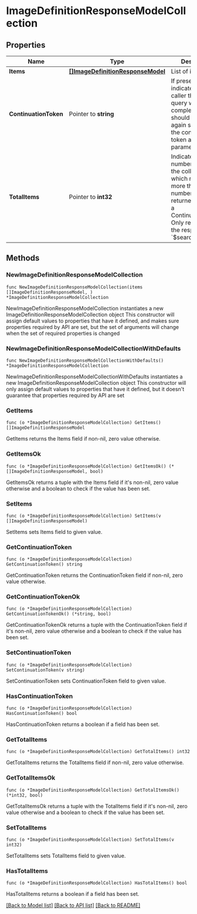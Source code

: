 # ImageDefinitionResponseModelCollection

## Properties

Name | Type | Description | Notes
------------ | ------------- | ------------- | -------------
**Items** | [**[]ImageDefinitionResponseModel**](ImageDefinitionResponseModel.md) | List of items. | 
**ContinuationToken** | Pointer to **string** | If present, indicates to the caller that the query was not complete, and they should call the API again specifying the continuation token as a query parameter. | [optional] 
**TotalItems** | Pointer to **int32** | Indicates the total number of items in the collection, which may be more than the number of Items returned, if there is a ContinuationToken.  Only returned in the response to &#x60;$search&#x60; APIs. | [optional] 

## Methods

### NewImageDefinitionResponseModelCollection

`func NewImageDefinitionResponseModelCollection(items []ImageDefinitionResponseModel, ) *ImageDefinitionResponseModelCollection`

NewImageDefinitionResponseModelCollection instantiates a new ImageDefinitionResponseModelCollection object
This constructor will assign default values to properties that have it defined,
and makes sure properties required by API are set, but the set of arguments
will change when the set of required properties is changed

### NewImageDefinitionResponseModelCollectionWithDefaults

`func NewImageDefinitionResponseModelCollectionWithDefaults() *ImageDefinitionResponseModelCollection`

NewImageDefinitionResponseModelCollectionWithDefaults instantiates a new ImageDefinitionResponseModelCollection object
This constructor will only assign default values to properties that have it defined,
but it doesn't guarantee that properties required by API are set

### GetItems

`func (o *ImageDefinitionResponseModelCollection) GetItems() []ImageDefinitionResponseModel`

GetItems returns the Items field if non-nil, zero value otherwise.

### GetItemsOk

`func (o *ImageDefinitionResponseModelCollection) GetItemsOk() (*[]ImageDefinitionResponseModel, bool)`

GetItemsOk returns a tuple with the Items field if it's non-nil, zero value otherwise
and a boolean to check if the value has been set.

### SetItems

`func (o *ImageDefinitionResponseModelCollection) SetItems(v []ImageDefinitionResponseModel)`

SetItems sets Items field to given value.


### GetContinuationToken

`func (o *ImageDefinitionResponseModelCollection) GetContinuationToken() string`

GetContinuationToken returns the ContinuationToken field if non-nil, zero value otherwise.

### GetContinuationTokenOk

`func (o *ImageDefinitionResponseModelCollection) GetContinuationTokenOk() (*string, bool)`

GetContinuationTokenOk returns a tuple with the ContinuationToken field if it's non-nil, zero value otherwise
and a boolean to check if the value has been set.

### SetContinuationToken

`func (o *ImageDefinitionResponseModelCollection) SetContinuationToken(v string)`

SetContinuationToken sets ContinuationToken field to given value.

### HasContinuationToken

`func (o *ImageDefinitionResponseModelCollection) HasContinuationToken() bool`

HasContinuationToken returns a boolean if a field has been set.

### GetTotalItems

`func (o *ImageDefinitionResponseModelCollection) GetTotalItems() int32`

GetTotalItems returns the TotalItems field if non-nil, zero value otherwise.

### GetTotalItemsOk

`func (o *ImageDefinitionResponseModelCollection) GetTotalItemsOk() (*int32, bool)`

GetTotalItemsOk returns a tuple with the TotalItems field if it's non-nil, zero value otherwise
and a boolean to check if the value has been set.

### SetTotalItems

`func (o *ImageDefinitionResponseModelCollection) SetTotalItems(v int32)`

SetTotalItems sets TotalItems field to given value.

### HasTotalItems

`func (o *ImageDefinitionResponseModelCollection) HasTotalItems() bool`

HasTotalItems returns a boolean if a field has been set.


[[Back to Model list]](../README.md#documentation-for-models) [[Back to API list]](../README.md#documentation-for-api-endpoints) [[Back to README]](../README.md)


